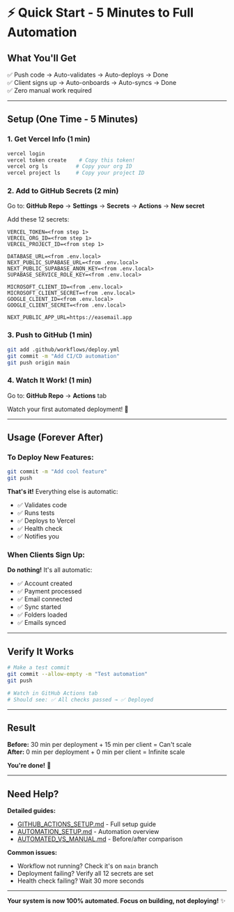 # ⚡ Quick Start - 5 Minutes to Full Automation

## What You'll Get

✅ Push code → Auto-validates → Auto-deploys → Done  
✅ Client signs up → Auto-onboards → Auto-syncs → Done  
✅ Zero manual work required

---

## Setup (One Time - 5 Minutes)

### 1. Get Vercel Info (1 min)

```bash
vercel login
vercel token create    # Copy this token!
vercel org ls         # Copy your org ID
vercel project ls     # Copy your project ID
```

### 2. Add to GitHub Secrets (2 min)

Go to: **GitHub Repo** → **Settings** → **Secrets** → **Actions** → **New secret**

Add these 12 secrets:

```
VERCEL_TOKEN=<from step 1>
VERCEL_ORG_ID=<from step 1>
VERCEL_PROJECT_ID=<from step 1>

DATABASE_URL=<from .env.local>
NEXT_PUBLIC_SUPABASE_URL=<from .env.local>
NEXT_PUBLIC_SUPABASE_ANON_KEY=<from .env.local>
SUPABASE_SERVICE_ROLE_KEY=<from .env.local>

MICROSOFT_CLIENT_ID=<from .env.local>
MICROSOFT_CLIENT_SECRET=<from .env.local>
GOOGLE_CLIENT_ID=<from .env.local>
GOOGLE_CLIENT_SECRET=<from .env.local>

NEXT_PUBLIC_APP_URL=https://easemail.app
```

### 3. Push to GitHub (1 min)

```bash
git add .github/workflows/deploy.yml
git commit -m "Add CI/CD automation"
git push origin main
```

### 4. Watch It Work! (1 min)

Go to: **GitHub Repo** → **Actions** tab

Watch your first automated deployment! 🎉

---

## Usage (Forever After)

### To Deploy New Features:

```bash
git commit -m "Add cool feature"
git push
```

**That's it!** Everything else is automatic:

- ✅ Validates code
- ✅ Runs tests
- ✅ Deploys to Vercel
- ✅ Health check
- ✅ Notifies you

### When Clients Sign Up:

**Do nothing!** It's all automatic:

- ✅ Account created
- ✅ Payment processed
- ✅ Email connected
- ✅ Sync started
- ✅ Folders loaded
- ✅ Emails synced

---

## Verify It Works

```bash
# Make a test commit
git commit --allow-empty -m "Test automation"
git push

# Watch in GitHub Actions tab
# Should see: ✅ All checks passed → ✅ Deployed
```

---

## Result

**Before:** 30 min per deployment + 15 min per client = Can't scale  
**After:** 0 min per deployment + 0 min per client = Infinite scale

**You're done!** 🚀

---

## Need Help?

**Detailed guides:**

- [GITHUB_ACTIONS_SETUP.md](./GITHUB_ACTIONS_SETUP.md) - Full setup guide
- [AUTOMATION_SETUP.md](./AUTOMATION_SETUP.md) - Automation overview
- [AUTOMATED_VS_MANUAL.md](./AUTOMATED_VS_MANUAL.md) - Before/after comparison

**Common issues:**

- Workflow not running? Check it's on `main` branch
- Deployment failing? Verify all 12 secrets are set
- Health check failing? Wait 30 more seconds

---

**Your system is now 100% automated. Focus on building, not deploying!** ✨
